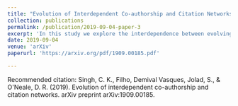 ```yaml
---
title: "Evolution of Interdependent Co-authorship and Citation Networks"
collection: publications
permalink: /publication/2019-09-04-paper-3
excerpt: 'In this study we explore the interdependence between evolving citation and co-authorship networks focused on the publications, by Indian authors, in American Physical Society journals between 1970 and 2013. We record interactions between each possible pair of authors in two ways: first, by tracing the change in citations they exchanged and, second, by tracing the shortest path between authors in the co-authorship network.'
date: 2019-09-04
venue: 'arXiv'
paperurl: 'https://arxiv.org/pdf/1909.00185.pdf'

---
```



Recommended citation: Singh, C. K., Filho, Demival Vasques, Jolad, S., & O'Neale, D. R. (2019). Evolution of interdependent co-authorship and citation networks. arXiv preprint arXiv:1909.00185.